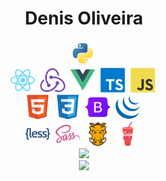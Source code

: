   <div align="center" id="badges">
    <h1>Denis Oliveira</h1>
</div>
<div align="center">
   <img src="https://github.com/devicons/devicon/blob/master/icons/python/python-original.svg" title="REACT" alt="REACT" width="40"/>&nbsp;
</div>
<div align="center">
  <img src="https://github.com/devicons/devicon/blob/master/icons/react/react-original.svg" title="REACT" alt="REACT" width="40"/>&nbsp;
  <img src="https://github.com/devicons/devicon/blob/master/icons/redux/redux-original.svg" title="REDUX" alt="REDUX" width="40"/>&nbsp;
  <img src="https://github.com/devicons/devicon/blob/master/icons/vuejs/vuejs-original.svg" title="VUEJS" alt="VUEJS" width="40"/>&nbsp;
  <img src="https://github.com/devicons/devicon/blob/master/icons/typescript/typescript-original.svg" title="TYPESCRIPT" alt="TYPESCRIPT" width="40"/>&nbsp;
  <img src="https://github.com/devicons/devicon/blob/master/icons/javascript/javascript-original.svg" title="JavaScript" alt="JavaScript" width="40"/>&nbsp;
</div>
<div align="center">
  <img src="https://github.com/devicons/devicon/blob/master/icons/html5/html5-original.svg" title="HTML5" alt="HTML" width="40" height="40"/>&nbsp;
  <img src="https://github.com/devicons/devicon/blob/master/icons/css3/css3-original.svg" title="CS3" alt="CS3" width="40" height="40"/>&nbsp;
  <img src="https://github.com/devicons/devicon/blob/master/icons/bootstrap/bootstrap-original.svg" title="BOOTSTRAP" alt="BOOTSTRAP" width="40" height="40"/>&nbsp;
  <img src="https://github.com/devicons/devicon/blob/master/icons/jquery/jquery-original.svg" title="JQUERY" alt="JQUERY" width="40" height="40"/>&nbsp;
</div>
<div align="center">
  <img src="https://github.com/devicons/devicon/blob/master/icons/less/less-plain-wordmark.svg" title="LESS" alt="LESS" width="40" height="40"/>&nbsp;
  <img src="https://github.com/devicons/devicon/blob/master/icons/sass/sass-original.svg" title="SASS" alt="SASS" width="40" height="40"/>&nbsp;
  <img src="https://github.com/devicons/devicon/blob/master/icons/grunt/grunt-original.svg" title="GRUNT" alt="GRUNT" width="40" height="40"/>&nbsp;
  <img src="https://github.com/devicons/devicon/blob/master/icons/gulp/gulp-plain.svg" title="GULP" alt="GULP" width="40" height="40"/>&nbsp;
</div>



<div align="center">
<img height="180em" src="https://github-readme-stats.vercel.app/api/top-langs/?username=DenyCodes&layout=compact&langs_count=20&theme=shades-of-purple"/>
</div>
<div align="center">
  <img height="180em" src="https://github-readme-stats.vercel.app/api?username=DenyCodes&show_icons=true&theme=shades-of-purple&include_all_commits=true&count_private=true"/>
</div>
